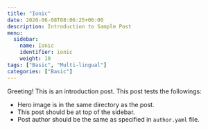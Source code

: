 ```yaml
---
title: "Ionic"
date: 2020-06-08T08:06:25+06:00
description: Introduction to Sample Post
menu:
  sidebar:
    name: Ionic
    identifier: ionic
    weight: 10
tags: ["Basic", "Multi-lingual"]
categories: ["Basic"]
---
```


Greeting! This is an introduction post. This post tests the followings:

- Hero image is in the same directory as the post.
- This post should be at top of the sidebar.
- Post author should be the same as specified in `author.yaml` file.